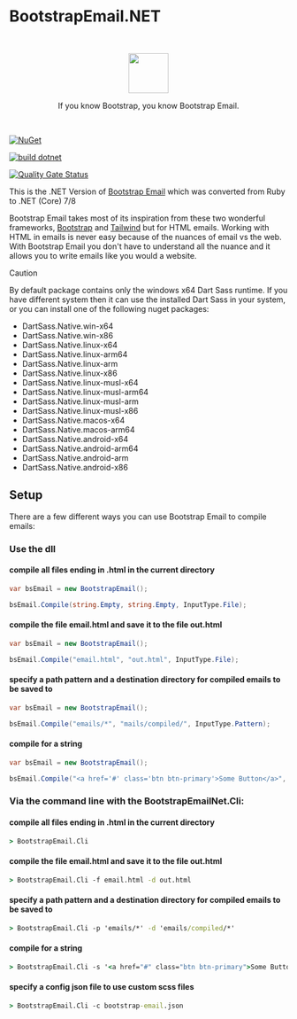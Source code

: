 # BootstrapEmail.NET
<br>
  <p align="center">
  <a href="https://bootstrapemail.com">
    <img src="https://bootstrapemail.com/img/icons/logo.png" alt="" width=72 height=72>
  </a>
  <p align="center">
    If you know Bootstrap, you know Bootstrap Email.
  </p>
<br>

[![NuGet](https://img.shields.io/nuget/v/BootstrapEmail.Net.svg)](https://nuget.org/packages/BootstrapEmail.Net)

[![build dotnet](https://github.com/w8tcha/BootstrapEmail.Net/actions/workflows/build.yml/badge.svg)](https://github.com/w8tcha/BootstrapEmail.Net/actions/workflows/build.yml)

[![Quality Gate Status](https://sonarcloud.io/api/project_badges/measure?project=w8tcha_BootstrapEmail.Net&metric=alert_status)](https://sonarcloud.io/summary/new_code?id=w8tcha_BootstrapEmail.Net)

This is the .NET Version of  [Bootstrap Email](https://github.com/bootstrap-email/bootstrap-email) which was converted from Ruby to .NET (Core) 7/8

Bootstrap Email takes most of its inspiration from these two wonderful frameworks, [Bootstrap](https://getbootstrap.com) and [Tailwind](https://tailwindcss.com) but for HTML emails. Working with HTML in emails is never easy because of the nuances of email vs the web. With Bootstrap Email you don't have to understand all the nuance and it allows you to write emails like you would a website.

> [!CAUTION]
> By default package contains only the windows x64 Dart Sass runtime. 
> If you have different system then it can use the installed Dart Sass in your system, or you can install one of the following nuget packages:
> * DartSass.Native.win-x64
> * DartSass.Native.win-x86
> * DartSass.Native.linux-x64
> * DartSass.Native.linux-arm64
> * DartSass.Native.linux-arm
> * DartSass.Native.linux-x86
> * DartSass.Native.linux-musl-x64
> * DartSass.Native.linux-musl-arm64
> * DartSass.Native.linux-musl-arm
> * DartSass.Native.linux-musl-x86
> * DartSass.Native.macos-x64
> * DartSass.Native.macos-arm64
> * DartSass.Native.android-x64
> * DartSass.Native.android-arm64
> * DartSass.Native.android-arm
> * DartSass.Native.android-x86

## Setup
There are a few different ways you can use Bootstrap Email to compile emails:

### Use the dll

#### compile all files ending in .html in the current directory

```c#
var bsEmail = new BootstrapEmail();

bsEmail.Compile(string.Empty, string.Empty, InputType.File);
```
#### compile the file email.html and save it to the file out.html

```c#
var bsEmail = new BootstrapEmail();

bsEmail.Compile("email.html", "out.html", InputType.File);
```
#### specify a path pattern and a destination directory for compiled emails to be saved to

```c#
var bsEmail = new BootstrapEmail();

bsEmail.Compile("emails/*", "mails/compiled/", InputType.Pattern);
```

#### compile for a string

```c#
var bsEmail = new BootstrapEmail();

bsEmail.Compile("<a href='#' class='btn btn-primary'>Some Button</a>", string.Empty, InputType.String);
```

### Via the command line with the BootstrapEmailNet.Cli:

#### compile all files ending in .html in the current directory
```` cmd
> BootstrapEmail.Cli
````
#### compile the file email.html and save it to the file out.html
```` cmd
> BootstrapEmail.Cli -f email.html -d out.html
````
#### specify a path pattern and a destination directory for compiled emails to be saved to
```` cmd
> BootstrapEmail.Cli -p 'emails/*' -d 'emails/compiled/*'
````
#### compile for a string
```` cmd
> BootstrapEmail.Cli -s '<a href="#" class="btn btn-primary">Some Button</a>'
````
#### specify a config json file to use custom scss files
```` cmd
> BootstrapEmail.Cli -c bootstrap-email.json
````
